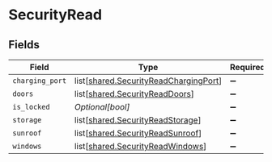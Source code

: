 # SecurityRead


## Fields

| Field                                                                                        | Type                                                                                         | Required                                                                                     | Description                                                                                  | Example                                                                                      |
| -------------------------------------------------------------------------------------------- | -------------------------------------------------------------------------------------------- | -------------------------------------------------------------------------------------------- | -------------------------------------------------------------------------------------------- | -------------------------------------------------------------------------------------------- |
| `charging_port`                                                                              | list[[shared.SecurityReadChargingPort](undefined/models/shared/securityreadchargingport.md)] | :heavy_minus_sign:                                                                           | N/A                                                                                          |                                                                                              |
| `doors`                                                                                      | list[[shared.SecurityReadDoors](undefined/models/shared/securityreaddoors.md)]               | :heavy_minus_sign:                                                                           | N/A                                                                                          |                                                                                              |
| `is_locked`                                                                                  | *Optional[bool]*                                                                             | :heavy_minus_sign:                                                                           | N/A                                                                                          | true                                                                                         |
| `storage`                                                                                    | list[[shared.SecurityReadStorage](undefined/models/shared/securityreadstorage.md)]           | :heavy_minus_sign:                                                                           | N/A                                                                                          |                                                                                              |
| `sunroof`                                                                                    | list[[shared.SecurityReadSunroof](undefined/models/shared/securityreadsunroof.md)]           | :heavy_minus_sign:                                                                           | N/A                                                                                          |                                                                                              |
| `windows`                                                                                    | list[[shared.SecurityReadWindows](undefined/models/shared/securityreadwindows.md)]           | :heavy_minus_sign:                                                                           | N/A                                                                                          |                                                                                              |